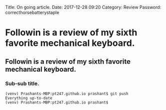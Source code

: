 Title: On going article.
Date: 2017-12-28 09:20
Category: Review
Password: correcthorsebatterystaple

# Followin is a review of my sixth favorite mechanical keyboard.

## Followin is a review of my sixth favorite mechanical keyboard.

### Sub-sub title.

```
(venv) Prashants-MBP:pt247.github.io prashant$ git push
Everything up-to-date
(venv) Prashants-MBP:pt247.github.io prashant$
```
